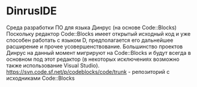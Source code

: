 # DinrusIDE
Среда разработки ПО для языка Динрус (на основе Code::Blocks)
Поскольку редактор Code::Blocks имеет открытый исходный код и уже способен работать с языком D,
предполагается его дальнейшее расширение и прочее усовершенствование.
Большинство проектов Динрус на данный момент мигрируют на Code::Blocks и
будут всегда в основном под этот редактор (в некоторых исключениях
возможно также использование Visual Studio).
https://svn.code.sf.net/p/codeblocks/code/trunk - репозиторий с исходниками Code::Blocks
